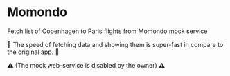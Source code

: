 # Momondo
Fetch list of Copenhagen to Paris flights from Momondo mock service

:rocket: The speed of fetching data and showing them is super-fast in compare to the original app. :rocket:

:warning: (The mock web-service is disabled by the owner) :warning:
